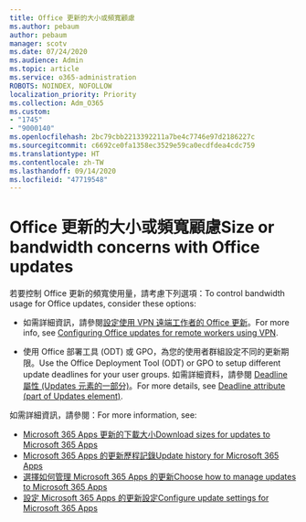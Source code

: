 ```yaml
---
title: Office 更新的大小或頻寬顧慮
ms.author: pebaum
author: pebaum
manager: scotv
ms.date: 07/24/2020
ms.audience: Admin
ms.topic: article
ms.service: o365-administration
ROBOTS: NOINDEX, NOFOLLOW
localization_priority: Priority
ms.collection: Adm_O365
ms.custom:
- "1745"
- "9000140"
ms.openlocfilehash: 2bc79cbb2213392211a7be4c7746e97d2186227c
ms.sourcegitcommit: c6692ce0fa1358ec3529e59ca0ecdfdea4cdc759
ms.translationtype: HT
ms.contentlocale: zh-TW
ms.lasthandoff: 09/14/2020
ms.locfileid: "47719548"
---
```

# <a name="size-or-bandwidth-concerns-with-office-updates"></a><span data-ttu-id="42adb-102">Office 更新的大小或頻寬顧慮</span><span class="sxs-lookup"><span data-stu-id="42adb-102">Size or bandwidth concerns with Office updates</span></span>

<span data-ttu-id="42adb-103">若要控制 Office 更新的頻寬使用量，請考慮下列選項：</span><span class="sxs-lookup"><span data-stu-id="42adb-103">To control bandwidth usage for Office updates, consider these options:</span></span>

-   <span data-ttu-id="42adb-104">如需詳細資訊，請參閱[設定使用 VPN 遠端工作者的 Office 更新](https://techcommunity.microsoft.com/t5/office-365-blog/configuring-office-365-proplus-updates-for-remote-workers-using/ba-p/1253491)。</span><span class="sxs-lookup"><span data-stu-id="42adb-104">For more info, see [Configuring Office updates for remote workers using VPN](https://techcommunity.microsoft.com/t5/office-365-blog/configuring-office-365-proplus-updates-for-remote-workers-using/ba-p/1253491).</span></span>  
    
-   <span data-ttu-id="42adb-105">使用 Office 部署工具 (ODT) 或 GPO，為您的使用者群組設定不同的更新期限。</span><span class="sxs-lookup"><span data-stu-id="42adb-105">Use the Office Deployment Tool (ODT) or GPO to setup different update deadlines for your user groups.</span></span> <span data-ttu-id="42adb-106">如需詳細資料，請參閱 [Deadline 屬性 (Updates 元素的一部分)](https://docs.microsoft.com/deployoffice/configuration-options-for-the-office-2016-deployment-tool#deadline-attribute-part-of-updates-element)。</span><span class="sxs-lookup"><span data-stu-id="42adb-106">For more details, see [Deadline attribute (part of Updates element)](https://docs.microsoft.com/deployoffice/configuration-options-for-the-office-2016-deployment-tool#deadline-attribute-part-of-updates-element).</span></span>
    
<span data-ttu-id="42adb-107">如需詳細資訊，請參閱：</span><span class="sxs-lookup"><span data-stu-id="42adb-107">For more information, see:</span></span>  
- [<span data-ttu-id="42adb-108">Microsoft 365 Apps 更新的下載大小</span><span class="sxs-lookup"><span data-stu-id="42adb-108">Download sizes for updates to Microsoft 365 Apps</span></span>](https://docs.microsoft.com/officeupdates/download-sizes-office365-proplus-updates)  
- [<span data-ttu-id="42adb-109">Microsoft 365 Apps 的更新歷程記錄</span><span class="sxs-lookup"><span data-stu-id="42adb-109">Update history for Microsoft 365 Apps</span></span>](https://docs.microsoft.com/officeupdates/update-history-microsoft365-apps-by-date)  
- [<span data-ttu-id="42adb-110">選擇如何管理 Microsoft 365 Apps 的更新</span><span class="sxs-lookup"><span data-stu-id="42adb-110">Choose how to manage updates to Microsoft 365 Apps</span></span>](https://docs.microsoft.com/deployoffice/choose-how-manage-updates-microsoft-365-apps)  
- [<span data-ttu-id="42adb-111">設定 Microsoft 365 Apps 的更新設定</span><span class="sxs-lookup"><span data-stu-id="42adb-111">Configure update settings for Microsoft 365 Apps</span></span>](https://docs.microsoft.com/deployoffice/configure-update-settings-microsoft-365-apps)